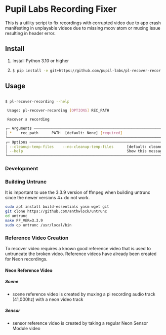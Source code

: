 
# Pupil Labs Recording Fixer

This is a utility script to fix recordings with corrupted video due to app crash
manifesting in unplayable videos due to missing moov atom or muxing issue resulting in
header error.

## Install

1. Install Python 3.10 or higher
2. ```bash
   $ pip install -e git+https://github.com/pupil-labs/pl-recover-recording.git#egg=pupil_labs_recover_recording
   ```

## Usage

```bash

$ pl-recover-recording --help

 Usage: pl-recover-recording [OPTIONS] REC_PATH

 Recover a recording

╭─ Arguments ──────────────────────────────────────────────────────────────────────────╮
│ *    rec_path      PATH  [default: None] [required]                                  │
╰──────────────────────────────────────────────────────────────────────────────────────╯
╭─ Options ────────────────────────────────────────────────────────────────────────────╮
│ --cleanup-temp-files    --no-cleanup-temp-files      [default: cleanup-temp-files]   │
│ --help                                               Show this message and exit.     │
╰──────────────────────────────────────────────────────────────────────────────────────╯
```

### Development

### Building Untrunc

It is important to use the 3.3.9 version of ffmpeg when building untrunc since the newer
versions 4+ do not work.

```bash
sudo apt install build-essentials yasm wget git
git clone https://github.com/anthwlock/untrunc
cd untrunc
make FF_VER=3.3.9
sudo cp untrunc /usr/local/bin
```
### Reference Video Creation

To recover video requires a known good reference video that is used to untruncate the
broken video. Reference videos have already been created for Neon recordings.

#### Neon Reference Video

##### Scene

- scene reference video is created by muxing a pi recording audio track (41,000hz)
  with a neon video track

##### Sensor

- sensor reference video is created by taking a regular Neon Sensor Module video

